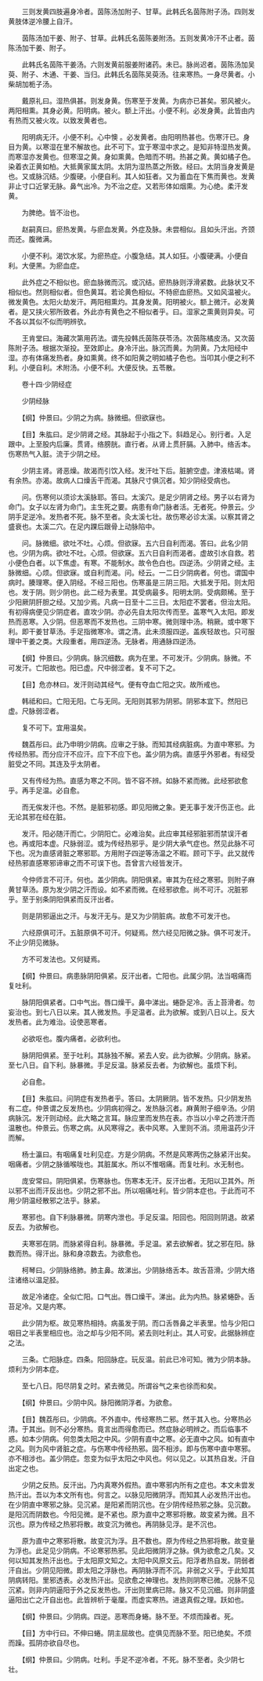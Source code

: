 <!-- { "loadSidebar": true } -->
　　三则发黄四肢遍身冷者。茵陈汤加附子、甘草。此韩氏名茵陈附子汤。四则发黄肢体逆冷腰上自汗。

　　茵陈汤加干姜、附子、甘草。此韩氏名茵陈姜附汤。五则发黄冷汗不止者。茵陈汤加干姜、附子。

　　此韩氏名茵陈干姜汤。六则发黄前服姜附诸药。未已。脉尚迟者。茵陈汤加吴萸、附子、木通、干姜、当归。此韩氏名茵陈吴萸汤。往来寒热。一身尽黄者。小柴胡加栀子汤。

　　戴原礼曰。湿热俱甚。则发身黄。伤寒至于发黄。为病亦已甚矣。邪风被火。两阳相熏。其身必黄。阳明病。被火。额上汗出。小便不利。必发身黄。此皆由内有热而又被火攻。以致发黄者也。

　　阳明病无汗。小便不利。心中懊 。必发黄者。由阳明热甚也。伤寒汗已。身目为黄。以寒湿在里不解故也。此不可下。宜于寒湿中求之。是知非特湿热发黄。而寒湿亦发黄也。但寒湿之黄。身如熏黄。色暗而不明。热甚之黄。黄如橘子色。染着衣正黄如柏。大抵黄家属太阴。太阴为湿热蒸之所致。经曰。太阴当身发黄是也。又或脉沉结。少腹硬。小便自利。其人如狂者。又为蓄血在下焦而黄也。发黄非止寸口近掌无脉。鼻气出冷。为不治之症。又若形体如烟熏。为心绝。柔汗发黄。

　　为脾绝。皆不治也。

　　赵嗣真曰。瘀热发黄。与瘀血发黄。外症及脉。未尝相似。且如头汗出。齐颈而还。腹微满。

　　小便不利。渴饮水浆。为瘀热症。小腹急结。其人如狂。小腹硬满。小便自利。大便黑。为瘀血症。

　　此外症之不相似也。瘀血脉微而沉。或沉结。瘀热脉则浮滑紧数。此脉状又不相似也。然则相似者。但色黄耳。若论黄色相似。不特瘀血瘀热。又如风温被火。微发黄色。太阳火劫发汗。两阳相熏灼。其身发黄。阳明被火。额上微汗。必发黄者。是又挟火邪所致者。外此亦有黄色之不相似者乎。曰。湿家之熏黄则异矣。可不各以其似不似而明辨欤。

　　王肯堂曰。海藏次第用药法。谓先投韩氏茵陈茯苓汤。次茵陈橘皮汤。又次茵陈附子汤。根据次渐投。至效即止。身冷汗出。脉沉而黄。为阴黄。乃太阳经中湿。亦有体痛发热者。身如熏黄。终不如阳黄之明如橘子色也。当叩其小便之利不利。小便自利。术附汤。小便不利。大便反快。五苓散。

　　卷十四·少阴经症

　　少阴经脉

　　【纲】仲景曰。少阴之为病。脉微细。但欲寐也。

　　【目】朱肱曰。足少阴肾之经。其脉起于小指之下。斜趋足心。别行者。入足跟中。上至股内后廉。贯肾。络膀胱。直行者。从肾上贯肝膈。入肺中。络舌本。伤寒热气入脏。流于少阴之经。

　　少阴主肾。肾恶燥。故渴而引饮入经。发汗吐下后。脏腑空虚。津液枯竭。肾有余热。亦渴。故病人口燥舌干而渴。其脉尺寸俱沉者。知少阴经受病也。

　　问。伤寒何以须诊太溪脉耶。答曰。太溪穴。是足少阴肾之经。男子以右肾为命门。女子以左肾为命门。主生死之要。病患有命门脉者活。无者死。仲景云。少阴手足逆冷。发热者不死。脉不至者。灸太溪七壮。故伤寒必诊太溪。以察其肾之盛衰也。太溪二穴。在足内踝后跟骨上动脉陷中。

　　问。脉微细。欲吐不吐。心烦。但欲寐。五六日自利而渴。答曰。此名少阴也。少阴为病。欲吐不吐。心烦。但欲寐。五六日自利而渴者。虚故引水自救。若小便色白者。以下焦虚。有寒。不能制水。故令色白也。四逆汤。少阴肾之经。主脉微细。心烦。但欲寐。或自利而渴。问。经云。一二日少阴病者。何也。谓国中病时。腠理寒。便入阴经。不经三阳也。伤寒虽是三阴三阳。大抵发于阳。则太阳也。发于阴。则少阴也。此二经为表里。其受病最多。阳明太阴。受病颇稀。至于少阳厥阴肝胆之经。又加少焉。凡病一日至十二三日。太阳症不罢者。但治太阳。有初得病便见少阴症者。直攻少阴。亦必先自太阳次传而至。盖寒气入太阳。即发热而恶寒。入少阴。但恶寒而不发热也。三阴中寒。微则理中汤。稍厥。或中寒下利。即干姜甘草汤。手足指微寒冷。谓之清。此未须服四逆。盖疾轻故也。只可服理中干姜之类。大段重者。用四逆汤。无脉者。用通脉四逆汤。

　　【纲】仲景曰。少阴病。脉沉细数。病为在里。不可发汗。少阴病。脉微。不可发汗。亡阳故也。阳已虚。尺中弱涩者。复不可下之。

　　【目】危亦林曰。发汗则动其经气。便有夺血亡阳之灾。故所戒也。

　　韩祗和曰。亡阳无阳。亡与无同。无阳则其邪为阴邪。阴邪本宜下。然阳已虚。尺脉弱涩者。

　　复不可下。宜用温矣。

　　魏荔彤曰。此乃申明少阴病。应审之于脉。而知其经病脏病。为直中寒邪。为传经热邪。而分应汗不应汗。应下不应下也。盖少阴为病。直感乎外邪者。有经受脏受之不同。其连及乎太阴者。

　　又有传经为热。直感为寒之不同。皆不容不辨。如脉不紧而微。此经邪欲愈乎。再手足温。必自愈。

　　而无俟发汗也。不然。是脏邪初感。即见阳微之象。更无事于发汗伤正也。此无论其邪在经在脏。

　　发汗。阳必随汗而亡。少阴阳亡。必难治矣。此应审其经邪脏邪而禁误汗者也。再或阳本虚。尺脉弱涩。或为传经热邪乎。是少阴大承气症也。然见此脉不可下也。况为直感肾脏之寒邪耶。方用附子四逆等汤温之不暇。顾可下乎。此又就传经热邪直感寒邪谛审之而不可误下也。吾曾言六经皆发汗。

　　今仲师言不可汗。何也。盖少阴病。阴阳俱紧。审其为在经之寒邪。则附子麻黄甘草汤。原为发少阴之汗而设。如不紧而微。在经邪欲愈。尚不可汗。况脏邪乎。至于别条阴阳俱紧而反汗出者。

　　则是阴邪逼出之汗。与发汗无与。是又为少阴脏病。故愈不可发汗也。

　　六经原俱可汗。五脏原俱不可汗。何疑焉。然六经见阳微之脉。俱不可发汗。不止少阴见微脉。

　　方不可发法也。又何疑焉。

　　【纲】仲景曰。病患脉阴阳俱紧。反汗出者。亡阳也。此属少阴。法当咽痛而复吐利。

　　脉阴阳俱紧者。口中气出。唇口燥干。鼻中涕出。蜷卧足冷。舌上苔滑者。勿妄治也。到七八日以来。其人微发热。手足温者。此为欲解。或到八日以上。反大发热者。此为难治。设使恶寒者。

　　必欲呕也。腹内痛者。必欲利也。

　　脉阴阳俱紧。至于吐利。其脉独不解。紧去人安。此为欲解。少阴病。脉紧。至七八日。自下利。脉暴微。手足反温。脉紧反去者。为欲解也。虽烦下利。

　　必自愈。

　　【目】朱肱曰。问阴症有发热者乎。答曰。太阴厥阴。皆不发热。只少阴发热有二症。仲景谓之反发热也。少阴病初得之。发热脉沉者。麻黄附子细辛汤。少阴病脉沉。发汗则动经。此大略之言耳。脉应里而发热在表。亦当以小辛之药泄汗而温散也。仲景云。伤寒之病。从风寒得之。表中风寒。入里则不消。须用温药少汗而解。

　　杨士瀛曰。有咽痛复吐利见症。方是少阴病。不然是风寒两伤之脉紧汗出矣。咽痛者。少阴之脉循喉咙也。其脏属水。所以不惟咽痛。而复吐利。水无制也。

　　庞安常曰。阴阳俱紧。伤寒脉也。伤寒本无汗。反汗出者。无阳以卫其外。所以邪不出而汗反出也。少阴之邪不出。所以咽痛吐利。皆少阴本症也。于此而可不用少阴温经散邪之法乎。脉紧。

　　寒邪也。自下利脉暴微。阴寒内泄也。手足反温。阳回也。阳回则阴退。故紧反去。为欲解也。

　　夫寒邪在阴。而脉紧得自利。脉暴微。手足温。紧去欲解者。犹之邪在阳。脉数而热。得汗出。脉和身凉数去。为欲愈也。

　　柯琴曰。少阴脉络肺。肺主鼻。故涕出。少阴脉络舌本。故舌苔滑。少阴大络注诸络以温足胫。

　　故足冷诸症。全似亡阳。口气出。唇口燥干。涕出。此为内热。脉紧蜷卧。舌苔足冷。又是内寒。

　　此少阴为枢。故见寒热相持。病虽发于阴。而口舌唇鼻之半表里。恰与少阳口咽目之半表里相应也。治之却与少阳不同。紧去则吐利止。其人可安。此据脉辨症之法。

　　三条。亡阳脉症。四条。阳回脉症。玩反温。前此已冷可知。微为少阴本脉。烦利为少阴本症。

　　至七八日。阳尽阴复之时。紧去微见。所谓谷气之来也徐而和矣。

　　【纲】仲景曰。少阴中风。脉阳微阴浮者。为欲愈。

　　【目】魏荔彤曰。少阴病。不外直中。传经寒热二邪。然于其入也。分寒热必清。于其出。则不必分寒热。竟言出而得愈而已。然症脉必明辨之。而后临事不惑。如本少阴病。何忽类太阳之中风。少阴有直中之寒。必无直中之风。如有直中之风。则为风中肾脏之症。与伤寒中传经热邪。固不相涉。即与伤寒中直中寒邪。亦不相涉也。盖少阴症。忽变为似乎太阳之中风也。何以见之。以其热自发。汗自出定之也。

　　少阴之反热。反汗出。乃内真寒外假热。直中寒邪内所有之症也。本文未尝发热汗出。吾以为本文所有也。何言之。以脉见阳微阴浮。而知其人必发热汗出也。在少阴直中寒邪之脉。见沉紧。是阳紧而阴沉也。在少阴传经热邪之脉。见沉数。是阳沉而阴数也。今阳见微。是不紧也。原为直中之寒邪将散。故变紧为微。且不沉也。原为传经之热邪将散。故变沉为微也。再阴脉见浮。是不沉也。

　　原为直中之寒邪将散。故变沉为浮。且不数也。原为传经之热邪将散。故变量为浮也。此足见少阴病。不论寒邪热邪。见此阳微阴浮之脉。俱为欲愈之几矣。又何以知其发热汗出也。于太阳原文知之。太阳中风原文云。阳浮者热自发。阴弱者汗自出。少阴见阳微。即太阳之浮脉也。再阴脉浮而不沉。非弱之义乎。于此知其阴病转阳。里邪透表。必发热汗出。见欲愈之神理也。发热则阴寒已微。况脉不见沉紧。则非内阴逼阳于外之反发热也。汗出则里病已除。脉又不见沉细。则非阴盛逼阳出亡之汗自出也。此皆辨析于毫厘。而虚实寒热。进退真假之理。跃如也。

　　【纲】仲景曰。少阴病。四逆。恶寒而身蜷。脉不至。不烦而躁者。死。

　　【目】方中行曰。不伸曰蜷。阴主屈故也。症俱见而脉不至。阳已绝矣。不烦而躁。孤阴亦欲自尽也。

　　【纲】仲景曰。少阴病。吐利。手足不逆冷者。不死。脉不至者。灸少阴七壮。

